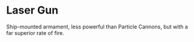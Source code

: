 # Laser Gun

Ship-mounted armament, less powerful than Particle Cannons, but with a far superior rate of fire.
